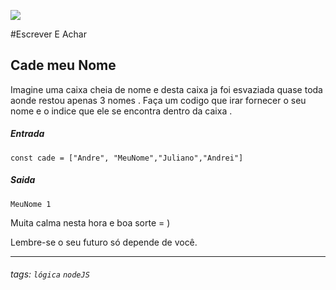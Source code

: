 ![](https://www.devmedia.com.br/arquivos/cursos/hello_world_js_2332/curso_hello_world_js_2332.jpg)

#Escrever E Achar  

## Cade meu Nome  
 Imagine uma caixa cheia de nome e desta caixa ja foi esvaziada quase toda aonde restou apenas 3 nomes .
  Faça um codigo que irar fornecer o seu nome e o indice que ele se encontra dentro da caixa . 

##### Entrada
```                
const cade = ["Andre", "MeuNome","Juliano","Andrei"]

 `````
##### Saida
```                
MeuNome 1

 `````



 Muita calma nesta hora e boa sorte  = ) 
 


Lembre-se o seu futuro só depende de você.

----



###### tags: `lógica` `nodeJS`
